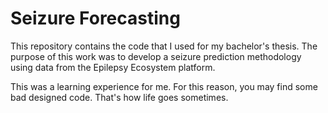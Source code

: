 # Seizure Forecasting

This repository contains the code that I used for my bachelor's thesis. The purpose of this work was to develop a seizure prediction methodology using data from the Epilepsy Ecosystem platform.

This was a learning experience for me. For this reason, you may find some bad designed code. That's how life goes sometimes.
